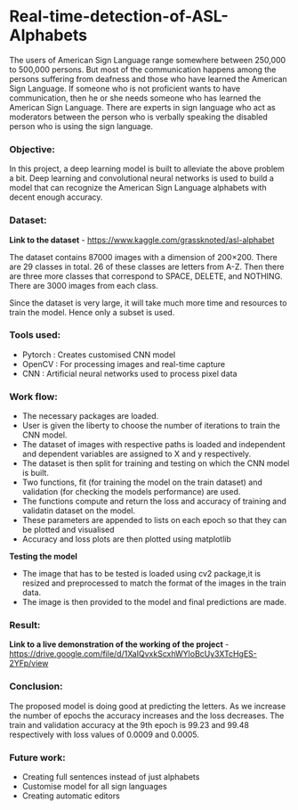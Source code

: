 # Real-time-detection-of-ASL-Alphabets
The users of American Sign Language range somewhere between 250,000 to 500,000 persons. But most of the communication happens among the persons suffering from deafness and those who have learned the American Sign Language. If someone who is not proficient wants to have communication, then he or she needs someone who has learned the American Sign Language. There are experts in sign language who act as moderators between the person who is verbally speaking the disabled person who is using the sign language.

### Objective:

In this project, a deep learning model is built to alleviate the above problem a bit. Deep learning and convolutional neural networks is used to build a model that can recognize the American Sign Language alphabets with decent enough accuracy.

### Dataset:

**Link to the dataset** - https://www.kaggle.com/grassknoted/asl-alphabet

The dataset contains 87000 images with a dimension of 200×200.
There are 29 classes in total. 26 of these classes are letters from A-Z. Then there are three more classes that correspond to  SPACE, DELETE, and NOTHING. There are 3000 images from each class.

Since the dataset is very large, it will take much more time and resources to train the model. Hence only a subset is used.

### Tools used:
- Pytorch : Creates customised CNN model 
- OpenCV : For processing images and real-time capture
- CNN : Artificial neural networks used to process pixel data

### Work flow:

- The necessary packages are loaded.
- User is given the liberty to choose the number of iterations to train the CNN model. 
- The dataset of images with respective paths is loaded and independent and dependent variables are assigned to X and y respectively.
- The dataset is then split for training and testing on which the CNN model is built.
- Two functions, fit (for training the model on the train dataset) and validation (for checking the models performance) are used.
- The functions compute and return the loss and accuracy of training and validatin dataset on the model.
- These parameters are appended to lists on each epoch so that they can be plotted and visualised
- Accuracy and loss plots are then plotted using matplotlib
 
**Testing the model**
- The image that has to be tested is loaded using cv2 package,it is resized and preprocessed to match the format of the images in the train data.
- The image is then provided to the model and final predictions are made.

### Result:

**Link to a live demonstration of the working of the project** - https://drive.google.com/file/d/1XaIQvxkScxhWYloBcUy3XTcHgES-2YFp/view

### Conclusion:

The proposed model is doing good at predicting the letters. As we increase the number of epochs the accuracy increases and the loss decreases. The train and validation accuracy at the 9th epoch is 99.23 and 99.48 respectively with loss values of 0.0009 and 0.0005.

### Future work: 
- Creating full sentences  instead of just alphabets
- Customise model for all sign languages
- Creating automatic editors



